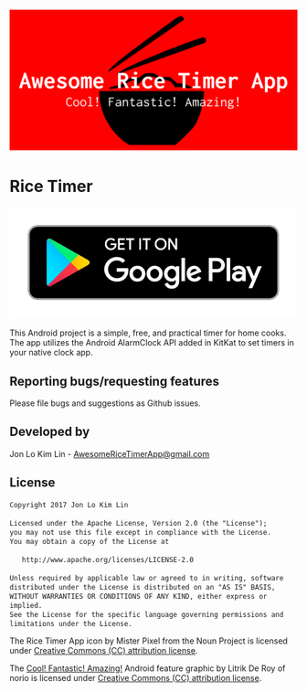 # ![Logo](https://raw.githubusercontent.com/jlokimlin/rice_timer_app/master/graphics/rice_timer_app_feature_graphic.png)

# **Rice Timer**
[![](https://raw.githubusercontent.com/jlokimlin/rice_timer_app/master/graphics/google-play-badge.png)](https://play.google.com/store/apps/details?id=com.jlokimlin.rice_timer)

This Android project is a simple, free, and practical timer for home cooks. The app utilizes the Android AlarmClock API added in KitKat to set timers in your native clock app. 

## Reporting bugs/requesting features
Please file bugs and suggestions as Github issues.

## Developed by
Jon Lo Kim Lin - AwesomeRiceTimerApp@gmail.com

## License

    Copyright 2017 Jon Lo Kim Lin

    Licensed under the Apache License, Version 2.0 (the "License");
    you may not use this file except in compliance with the License.
    You may obtain a copy of the License at

       http://www.apache.org/licenses/LICENSE-2.0

    Unless required by applicable law or agreed to in writing, software
    distributed under the License is distributed on an "AS IS" BASIS,
    WITHOUT WARRANTIES OR CONDITIONS OF ANY KIND, either express or implied.
    See the License for the specific language governing permissions and
    limitations under the License.
    
The Rice Timer App icon by Mister Pixel from the Noun Project is licensed under [Creative Commons (CC) attribution license](https://creativecommons.org/licenses/by/2.0/).

The [Cool! Fantastic! Amazing!](https://www.norio.be/android-feature-graphic-generator/) Android feature graphic by Litrik De Roy of norio is licensed under [Creative Commons (CC) attribution license](https://creativecommons.org/licenses/by/4.0/).